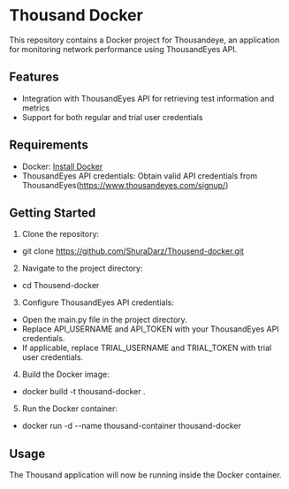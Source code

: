 # Thousand Docker

This repository contains a Docker project for Thousandeye, an application for monitoring network performance using ThousandEyes API.

## Features

- Integration with ThousandEyes API for retrieving test information and metrics
- Support for both regular and trial user credentials

## Requirements

- Docker: [Install Docker](https://docs.docker.com/get-docker/)
- ThousandEyes API credentials: Obtain valid API credentials from ThousandEyes(https://www.thousandeyes.com/signup/)

## Getting Started

1.  Clone the repository:

- git clone https://github.com/ShuraDarz/Thousend-docker.git

2.  Navigate to the project directory:

- cd Thousend-docker

3.  Configure ThousandEyes API credentials:

- Open the main.py file in the project directory.
- Replace API_USERNAME and API_TOKEN with your ThousandEyes API credentials.
- If applicable, replace TRIAL_USERNAME and TRIAL_TOKEN with trial user credentials.

4.  Build the Docker image:

- docker build -t thousand-docker .

5.  Run the Docker container:

- docker run -d --name thousand-container thousand-docker

## Usage

The Thousand application will now be running inside the Docker container.
